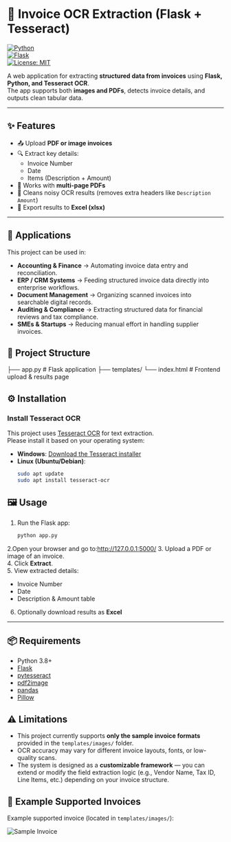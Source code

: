 


# 🧾 Invoice OCR Extraction (Flask + Tesseract)

[![Python](https://img.shields.io/badge/python-3.8%2B-blue)](https://www.python.org/)  
[![Flask](https://img.shields.io/badge/Flask-Framework-green)](https://flask.palletsprojects.com/)  
[![License: MIT](https://img.shields.io/badge/License-MIT-yellow.svg)](LICENSE)

A web application for extracting **structured data from invoices** using **Flask, Python, and Tesseract OCR**.  
The app supports both **images and PDFs**, detects invoice details, and outputs clean tabular data.

---

## ✨ Features
- 📤 Upload **PDF or image invoices**  
- 🔍 Extract key details:
  - Invoice Number  
  - Date  
  - Items (Description + Amount)  
- 📑 Works with **multi-page PDFs**  
- 🧹 Cleans noisy OCR results (removes extra headers like `Description Amount`)  
- 💾 Export results to **Excel (xlsx)** 

---

## 🚀 Applications

This project can be used in:

- **Accounting & Finance** → Automating invoice data entry and reconciliation.  
- **ERP / CRM Systems** → Feeding structured invoice data directly into enterprise workflows.  
- **Document Management** → Organizing scanned invoices into searchable digital records.  
- **Auditing & Compliance** → Extracting structured data for financial reviews and tax compliance.  
- **SMEs & Startups** → Reducing manual effort in handling supplier invoices.  


## 📂 Project Structure

├── app.py # Flask application
├── templates/
 └── index.html # Frontend upload & results page

## ⚙️ Installation

### Install Tesseract OCR

This project uses [Tesseract OCR](https://github.com/tesseract-ocr/tesseract) for text extraction.  
Please install it based on your operating system:

- **Windows**: [Download the Tesseract installer](https://github.com/UB-Mannheim/tesseract/wiki)  
- **Linux (Ubuntu/Debian)**:
  ```bash
  sudo apt update
  sudo apt install tesseract-ocr


## 🖼️ Usage
1. Run the Flask app:
   ```bash
   python app.py
2.Open your browser and go to:http://127.0.0.1:5000/
3. Upload a PDF or image of an invoice.  
4. Click **Extract**.  
5. View extracted details:
   - Invoice Number  
   - Date  
   - Description & Amount table  
6. Optionally download results as **Excel**  

---

## 📦 Requirements

- Python 3.8+  
- [Flask](https://flask.palletsprojects.com/)  
- [pytesseract](https://pypi.org/project/pytesseract/)  
- [pdf2image](https://pypi.org/project/pdf2image/)  
- [pandas](https://pypi.org/project/pandas/)  
- [Pillow](https://pypi.org/project/Pillow/)


## ⚠️ Limitations

- This project currently supports **only the sample invoice formats** provided in the `templates/images/` folder.  
- OCR accuracy may vary for different invoice layouts, fonts, or low-quality scans.  
- The system is designed as a **customizable framework** — you can extend or modify the field extraction logic (e.g., Vendor Name, Tax ID, Line Items, etc.) depending on your invoice structure.

## 📸 Example Supported Invoices

Example supported invoice (located in `templates/images/`):  

![Sample Invoice](templates/images/)

